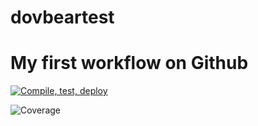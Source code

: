 # dovbeartest

# My first workflow on Github

[![Compile, test, deploy](https://github.com/chukmunnlee/day12-giphy/actions/workflows/main.yaml/badge.svg)](https://github.com/chukmunnlee/day12-giphy/actions/workflows/main.yaml)

![Coverage](https://bigbucket.sgp1.digitaloceanspaces.com/coverage/day12-giphy/jacoco.svg)
